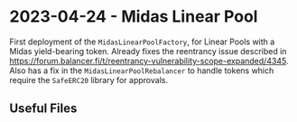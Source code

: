 # 2023-04-24 - Midas Linear Pool

First deployment of the `MidasLinearPoolFactory`, for Linear Pools with a Midas yield-bearing token.
Already fixes the reentrancy issue described in https://forum.balancer.fi/t/reentrancy-vulnerability-scope-expanded/4345.
Also has a fix in the `MidasLinearPoolRebalancer` to handle tokens which require the `SafeERC20` library for approvals.

## Useful Files
